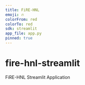 ```yaml
---
title: FiRE-HNL
emoji: 🔥
colorFrom: red
colorTo: red
sdk: streamlit
app_file: app.py
pinned: true
---
```


# fire-hnl-streamlit

FiRE-HNL Streamlit Application
